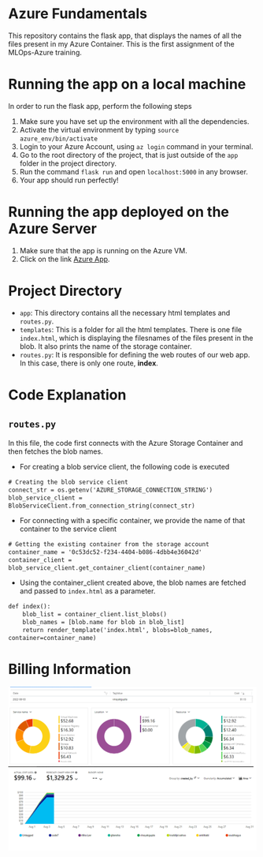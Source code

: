 # Azure Fundamentals
This repository contains the flask app, that displays the names of all the files present in my Azure Container.
This is the first assignment of the MLOps-Azure training.
# Running the app on a local machine
In order to run the flask app, perform the following steps

1. Make sure you have set up the environment with all the dependencies.
2. Activate the virtual environment by typing `source azure_env/bin/activate`
2. Login to your Azure Account, using `az login` command in your terminal.
3. Go to the root directory of the project, that is just outside of the `app` folder in the project directory.
4. Run the command `flask run` and open `localhost:5000` in any browser.
5. Your app should run perfectly!

# Running the app deployed on the Azure Server
1. Make sure that the app is running on the Azure VM.
2. Click on the link [Azure App](azure-vm-dns.eastus.cloudapp.azure.com:5000).


# Project Directory
* `app`: This directory contains all the necessary html templates and `routes.py`.
* `templates`: This is a folder for all the html templates. There is one file `index.html`, which is displaying the filesnames of the files present in the blob. It also prints the name of the storage container.
* `routes.py`: It is responsible for defining the web routes of our web app. In this case, there is only one route, **index**. 

# Code Explanation
## `routes.py`
In this file, the code first connects with the Azure Storage Container and then fetches the blob names. 

* For creating a blob service client, the following code is executed
```
# Creating the blob service client 
connect_str = os.getenv('AZURE_STORAGE_CONNECTION_STRING')
blob_service_client = BlobServiceClient.from_connection_string(connect_str)
```

* For connecting with a specific container, we provide the name of that container to the service client
```
# Getting the existing container from the storage account
container_name = '0c53dc52-f234-4404-b086-4dbb4e36042d'
container_client = blob_service_client.get_container_client(container_name)
```

* Using the container_client created above, the blob names are fetched and passed to `index.html` as a parameter.
```
def index():
    blob_list = container_client.list_blobs()
    blob_names = [blob.name for blob in blob_list]
    return render_template('index.html', blobs=blob_names, container=container_name)
```
# Billing Information
![](billing_information.png)
